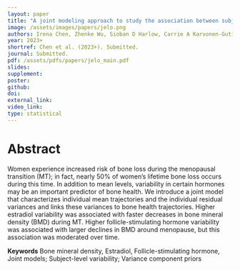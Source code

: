 ```yaml
---
layout: paper
title: "A joint modeling approach to study the association between subject-level longitudinal marker variabilities and repeated outcomes"
image: /assets/images/papers/jelo.png
authors: Irena Chen, Zhenke Wu, Sioban D Harlow, Carrie A Karvonen-Gutierrez, Michelle M Hood, Michael R Elliott
year: 2023+
shortref: Chen et al. (2023+). Submitted.
journal: Submitted.
pdf: /assets/pdfs/papers/jelo_main.pdf
slides: 
supplement: 
poster: 
github: 
doi: 
external_link: 
video_link: 
type: statistical
---
```


# Abstract

Women experience increased risk of bone loss during the menopausal transition (MT); in fact, nearly 50% of women’s lifetime bone loss occurs during this time. In addition to mean levels, variability in certain hormones may be an important predictor of bone health. We introduce a joint model that characterizes individual mean trajectories and the individual residual variances and links these variances to bone health trajectories. Higher estradiol variability was associated with faster decreases in bone mineral density (BMD) during MT. Higher follicle-stimulating hormone variability was associated with larger declines in BMD around menopause, but this association was moderated over time.

**Keywords** Bone mineral density, Estradiol, Follicle-stimulating hormone, Joint models; Subject-level variability; Variance component priors